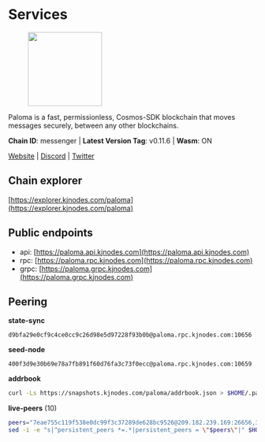 # Services

<figure><img src="https://raw.githubusercontent.com/kj89/testnet_manuals/main/pingpub/logos/paloma.png" width="150" alt=""><figcaption></figcaption></figure>

Paloma is a fast, permissionless, Cosmos-SDK blockchain that  moves messages securely, between any other blockchains.

**Chain ID**: messenger | **Latest Version Tag**: v0.11.6 | **Wasm**: ON

[Website](https://www.palomachain.com) | [Discord](https://discord.gg/tKVFpfdSw4) | [Twitter](https://twitter.com/paloma_chain)




## Chain explorer
[https://explorer.kjnodes.com/paloma](https://explorer.kjnodes.com/paloma)

## Public endpoints

* api: [https://paloma.api.kjnodes.com](https://paloma.api.kjnodes.com)
* rpc: [https://paloma.rpc.kjnodes.com](https://paloma.rpc.kjnodes.com)
* grpc: [https://paloma.grpc.kjnodes.com](https://paloma.grpc.kjnodes.com)

## Peering

**state-sync**

```text
d9bfa29e0cf9c4ce0cc9c26d98e5d97228f93b0b@paloma.rpc.kjnodes.com:10656
```

**seed-node**

```text
400f3d9e30b69e78a7fb891f60d76fa3c73f0ecc@paloma.rpc.kjnodes.com:10659
```

**addrbook**
```bash
curl -Ls https://snapshots.kjnodes.com/paloma/addrbook.json > $HOME/.paloma/config/addrbook.json
```

**live-peers** (10)
```bash
peers="7eae755c119f538e0dc99f3c37289de628bc9526@209.182.239.169:26656,317141e329bc214a76ba92201f6818574ebe5323@135.181.114.98:36656,d9bfa29e0cf9c4ce0cc9c26d98e5d97228f93b0b@65.109.88.38:10656,7e93f6409ade895fe301b502d6fb9dfb96343a34@135.125.5.34:54056,e833844c00b8ce60ce6826f170becfa18e6172c2@46.4.27.59:26656,dfa0d66a3713bf6b49bc509a2a4fc75bee042a30@23.88.77.188:20009,ef1cd7da8319351b51ec930924929d03a5b76dc3@65.108.225.57:26656,b3ba407aef9e18e16e8e9a3b523a1b026dabeab3@84.46.248.174:26656,b9a89009ceb27a55295f95f6f6ef14a2f68b627e@190.15.196.193:26656,4569193b58dfc6d9ca9acd4e2bcabf596e5b6b3c@65.21.7.251:10656"
sed -i -e "s|^persistent_peers *=.*|persistent_peers = \"$peers\"|" $HOME/.paloma/config/config.toml
```
